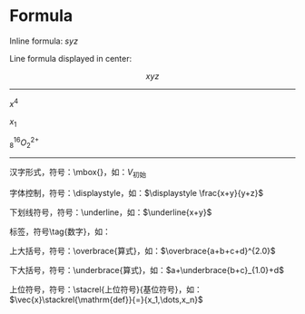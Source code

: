 # Formula

Inline formula: $syz$

Line formula displayed in center:

$$ xyz $$

---

$x^4$

$x_1$

$^{16}_{8}O^{2+}_{2}$

---

汉字形式，符号：\mbox{}，如：$V_{\mbox{初始}}$

字体控制，符号：\displaystyle，如：$\displaystyle \frac{x+y}{y+z}$

下划线符号，符号：\underline，如：$\underline{x+y}$

标签，符号\tag{数字}，如：$\tag{11}$

上大括号，符号：\overbrace{算式}，如：$\overbrace{a+b+c+d}^{2.0}$

下大括号，符号：\underbrace{算式}，如：$a+\underbrace{b+c}_{1.0}+d$

上位符号，符号：\stacrel{上位符号}{基位符号}，如：$\vec{x}\stackrel{\mathrm{def}}{=}{x_1,\dots,x_n}$
